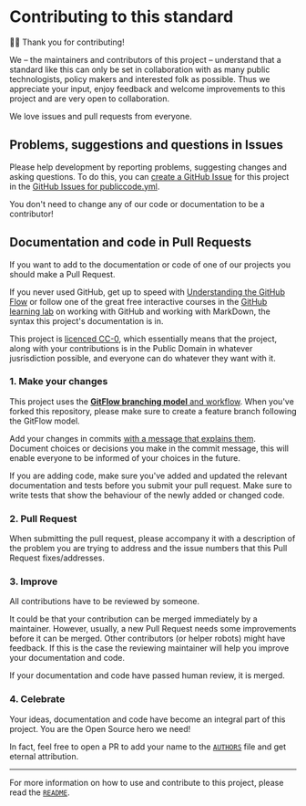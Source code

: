 # Contributing to this standard

🙇‍♀️ Thank you for contributing!

We – the maintainers and contributors of this project – understand that a standard like this can only be set in collaboration with as many public technologists, policy makers and interested folk as possible. Thus we appreciate your input, enjoy feedback and welcome improvements to this project and are very open to collaboration.

We love issues and pull requests from everyone.

## Problems, suggestions and questions in Issues

Please help development by reporting problems, suggesting changes and asking questions. To do this, you can [create a GitHub Issue](https://help.github.com/articles/creating-an-issue/) for this project in the [GitHub Issues for publiccode.yml](https://github.com/publiccodenet/publiccode.yml/issues).

You don't need to change any of our code or documentation to be a contributor!

## Documentation and code in Pull Requests

If you want to add to the documentation or code of one of our projects you should make a Pull Request. 

If you never used GitHub, get up to speed with [Understanding the GitHub Flow](https://guides.github.com/introduction/flow/) or follow one of the great free interactive courses in the [GitHub learning lab](https://lab.github.com/) on working with GitHub and working with MarkDown, the syntax this project's documentation is in.

This project is [licenced CC-0](LICENSE), which essentially means that the project, along with your contributions is in the Public Domain in whatever jusrisdiction possible, and everyone can do whatever they want with it.

### 1. Make your changes

This project uses the [**GitFlow branching model** and workflow](http://nvie.com/posts/a-successful-git-branching-model/). When you've forked this repository, please make sure to create a feature branch following the GitFlow model.

Add your changes in commits [with a message that explains them](https://robots.thoughtbot.com/5-useful-tips-for-a-better-commit-message). Document choices or decisions you make in the commit message, this will enable everyone to be informed of your choices in the future.

If you are adding code, make sure you've added and updated the relevant documentation and tests before you submit your pull request. Make sure to write tests that show the behaviour of the newly added or changed code.

### 2. Pull Request

When submitting the pull request, please accompany it with a description of the problem you are trying to address and the issue numbers that this Pull Request fixes/addresses.

### 3. Improve

All contributions have to be reviewed by someone.

It could be that your contribution can be merged immediately by a maintainer. However, usually, a new Pull Request needs some improvements before it can be merged. Other contributors (or helper robots) might have feedback. If this is the case the reviewing maintainer will help you improve your documentation and code.

If your documentation and code have passed human review, it is merged.

### 4. Celebrate

Your ideas, documentation and code have become an integral part of this project. You are the Open Source hero we need! 

In fact, feel free to open a PR to add your name to the [`AUTHORS`](AUTHORS.md) file and get eternal attribution.

---

For more information on how to use and contribute to this project, please read the [`README`](README.md).
